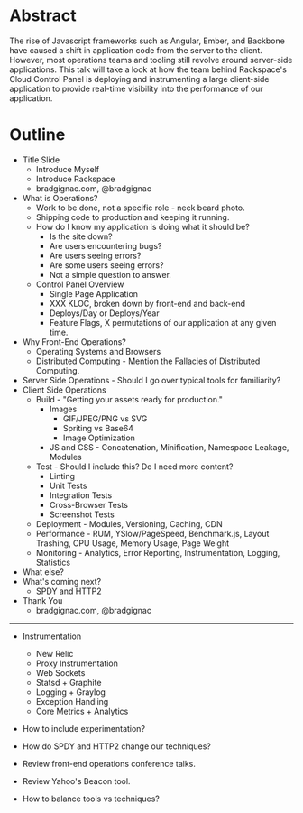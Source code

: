 # Abstract

The rise of Javascript frameworks such as Angular, Ember, and Backbone have caused
a shift in application code from the server to the client. However, most operations
teams and tooling still revolve around server-side applications. This talk will
take a look at how the team behind Rackspace's Cloud Control Panel is deploying
and instrumenting a large client-side application to provide real-time visibility
into the performance of our application.

# Outline

- Title Slide
  - Introduce Myself
  - Introduce Rackspace
  - bradgignac.com, @bradgignac
- What is Operations?
  - Work to be done, not a specific role - neck beard photo.
  - Shipping code to production and keeping it running.
  - How do I know my application is doing what it should be?
    - Is the site down?
    - Are users encountering bugs?
    - Are users seeing errors?
    - Are some users seeing errors?
    - Not a simple question to answer.
  - Control Panel Overview
    - Single Page Application
    - XXX KLOC, broken down by front-end and back-end
    - Deploys/Day or Deploys/Year
    - Feature Flags, X permutations of our application at any given time.
- Why Front-End Operations?
  - Operating Systems and Browsers
  - Distributed Computing - Mention the Fallacies of Distributed Computing.
- Server Side Operations - Should I go over typical tools for familiarity?
- Client Side Operations
  - Build - "Getting your assets ready for production."
    - Images
      - GIF/JPEG/PNG vs SVG
      - Spriting vs Base64
      - Image Optimization
    - JS and CSS - Concatenation, Minification, Namespace Leakage, Modules
  - Test - Should I include this? Do I need more content?
    - Linting
    - Unit Tests
    - Integration Tests
    - Cross-Browser Tests
    - Screenshot Tests
  - Deployment - Modules, Versioning, Caching, CDN
  - Performance - RUM, YSlow/PageSpeed, Benchmark.js, Layout Trashing, CPU Usage, Memory Usage, Page Weight
  - Monitoring - Analytics, Error Reporting, Instrumentation, Logging, Statistics
- What else?
- What's coming next?
  - SPDY and HTTP2
- Thank You
  - bradgignac.com, @bradgignac

---

- Instrumentation
  - New Relic
  - Proxy Instrumentation
  - Web Sockets
  - Statsd + Graphite
  - Logging + Graylog
  - Exception Handling
  - Core Metrics + Analytics

- How to include experimentation?
- How do SPDY and HTTP2 change our techniques?
- Review front-end operations conference talks.
- Review Yahoo's Beacon tool.
- How to balance tools vs techniques?
